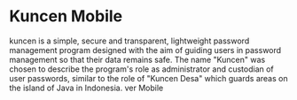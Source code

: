 # Kuncen Mobile
kuncen is a simple, secure and transparent, lightweight password management program designed with the aim of guiding users in password management so that their data remains safe. The name "Kuncen" was chosen to describe the program's role as administrator and custodian of user passwords, similar to the role of "Kuncen Desa" which guards areas on the island of Java in Indonesia.
ver Mobile
